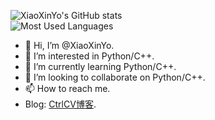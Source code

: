 ![XiaoXinYo's GitHub stats](https://github-readme-stats.vercel.app/api?username=XiaoXinYo&show_icons=true)  
![Most Used Languages](https://github-readme-stats.vercel.app/api/top-langs/?username=XiaoXinYo&layout=compact)
- 👋 Hi, I’m @XiaoXinYo.
- 👀 I’m interested in Python/C++.
- 🌱 I’m currently learning Python/C++.
- 💞️ I’m looking to collaborate on Python/C++.
- 📫 How to reach me.
- Blog: [CtrlCV博客](https://www.hack-er.cn/).
